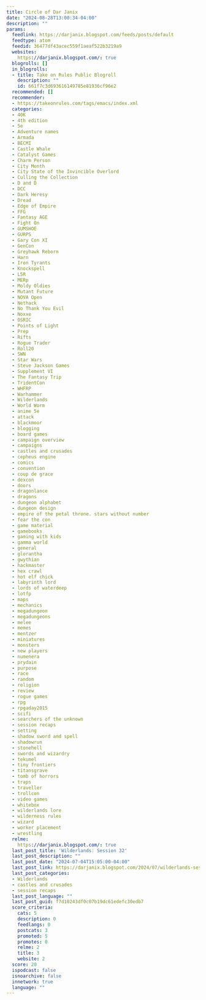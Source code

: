 ```yaml
---
title: Circle of Dar Janix
date: "2024-08-28T13:00:34-04:00"
description: ""
params:
  feedlink: https://darjanix.blogspot.com/feeds/posts/default
  feedtype: atom
  feedid: 36477df43acec559f1aeaf522b3219a9
  websites:
    https://darjanix.blogspot.com/: true
  blogrolls: []
  in_blogrolls:
  - title: Take on Rules Public Blogroll
    description: ""
    id: 661f7c3d693616149785e81936cf96e2
  recommended: []
  recommender:
  - https://takeonrules.com/tags/emacs/index.xml
  categories:
  - 40K
  - 4th edition
  - 5e
  - Adventure names
  - Armada
  - BECMI
  - Castle Whale
  - Catalyst Games
  - Charm Person
  - City Month
  - City State of the Invincible Overlord
  - Culling the Collection
  - D and D
  - DCC
  - Dark Heresy
  - Dread
  - Edge of Empire
  - FFG
  - Fantasy AGE
  - Fight On
  - GUMSHOE
  - GURPS
  - Gary Con XI
  - GenCon
  - Greyhawk Reborn
  - Harn
  - Iron Tyrants
  - Knockspell
  - L5R
  - MERp
  - Moldy Oldies
  - Mutant Future
  - NOVA Open
  - Nethack
  - No Thank You Evil
  - Noxxe
  - OSRIC
  - Points of Light
  - Prep
  - Rifts
  - Rogue Trader
  - Roll20
  - SWN
  - Star Wars
  - Steve Jackson Games
  - Supplement VI
  - The Fantasy Trip
  - TridentCon
  - WHFRP
  - Warhammer
  - Wilderlands
  - World Worm
  - anime 5e
  - attack
  - blackmoor
  - blogging
  - board games
  - campaign overview
  - campaigns
  - castles and crusades
  - cepheus engine
  - comics
  - convention
  - coup de grace
  - dexcon
  - doors
  - dragonlance
  - dragons
  - dungeon alphabet
  - dungeon design
  - empire of the petal throne. stars without number
  - fear the con
  - game material
  - gamebooks
  - gaming with kids
  - gamma world
  - general
  - glorantha
  - gwythian
  - hackmaster
  - hex crawl
  - hot elf chick
  - labyrinth lord
  - lords of waterdeep
  - lotfp
  - maps
  - mechanics
  - megadungeon
  - megadungeons
  - melee
  - memes
  - mentzer
  - miniatures
  - monsters
  - new players
  - numenera
  - prydain
  - purpose
  - race
  - random
  - religion
  - review
  - rogue games
  - rpg
  - rpgaday2015
  - scifi
  - searchers of the unknown
  - session recaps
  - setting
  - shadow sword and spell
  - shadowrun
  - stonehell
  - swords and wizardry
  - tekumel
  - tiny frontiers
  - titansgrave
  - tomb of horrors
  - traps
  - traveller
  - trollcon
  - video games
  - whitebox
  - wilderlands lore
  - wilderness rules
  - wizard
  - worker placement
  - wrestling
  relme:
    https://darjanix.blogspot.com/: true
  last_post_title: 'Wilderlands: Session 32'
  last_post_description: ""
  last_post_date: "2024-07-04T15:05:00-04:00"
  last_post_link: https://darjanix.blogspot.com/2024/07/wilderlands-session-32.html
  last_post_categories:
  - Wilderlands
  - castles and crusades
  - session recaps
  last_post_language: ""
  last_post_guid: f7d10243df0c07b19dc61edefc30edb7
  score_criteria:
    cats: 5
    description: 0
    feedlangs: 0
    postcats: 3
    promoted: 5
    promotes: 0
    relme: 2
    title: 3
    website: 2
  score: 20
  ispodcast: false
  isnoarchive: false
  innetwork: true
  language: ""
---
```

